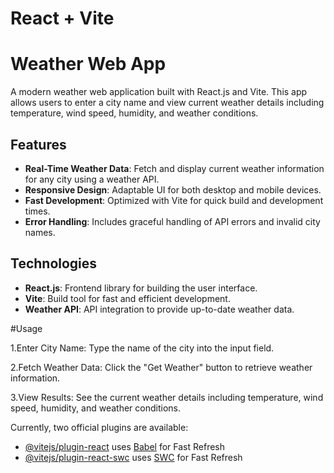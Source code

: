 # React + Vite

# Weather Web App

A modern weather web application built with React.js and Vite. This app allows users to enter a city name and view current weather details including temperature, wind speed, humidity, and weather conditions.


## Features

- **Real-Time Weather Data**: Fetch and display current weather information for any city using a weather API.
- **Responsive Design**: Adaptable UI for both desktop and mobile devices.
- **Fast Development**: Optimized with Vite for quick build and development times.
- **Error Handling**: Includes graceful handling of API errors and invalid city names.

## Technologies

- **React.js**: Frontend library for building the user interface.
- **Vite**: Build tool for fast and efficient development.
- **Weather API**: API integration to provide up-to-date weather data.

#Usage

1.Enter City Name: Type the name of the city into the input field.

2.Fetch Weather Data: Click the "Get Weather" button to retrieve weather information.

3.View Results: See the current weather details including temperature, wind speed, humidity, and weather conditions.


Currently, two official plugins are available:

- [@vitejs/plugin-react](https://github.com/vitejs/vite-plugin-react/blob/main/packages/plugin-react/README.md) uses [Babel](https://babeljs.io/) for Fast Refresh
- [@vitejs/plugin-react-swc](https://github.com/vitejs/vite-plugin-react-swc) uses [SWC](https://swc.rs/) for Fast Refresh
